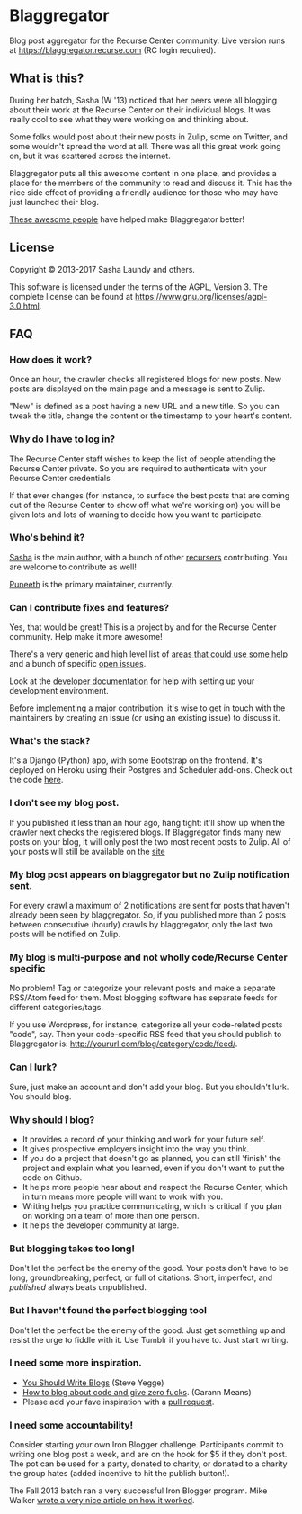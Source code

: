 # Blaggregator

Blog post aggregator for the Recurse Center community.  Live version runs at
<https://blaggregator.recurse.com> (RC login required).

<div class="well">

<h2>What is this?</h2>

<p>During her batch, Sasha (W '13) noticed that her peers were all blogging about
their work at the Recurse Center on their individual blogs. It was really cool
to see what they were working on and thinking about.</p>

<p>Some folks would post about their new posts in Zulip, some on Twitter, and some
wouldn't spread the word at all. There was all this great work going on, but it
was scattered across the internet.</p>

<p>Blaggregator puts all this awesome content in one place, and provides a place
for the members of the community to read and discuss it.  This has the nice
side effect of providing a friendly audience for those who may have just
launched their blog.</p>

</div>

[These awesome people](https://github.com/recursecenter/blaggregator/graphs/contributors) have
helped make Blaggregator better!

## License

Copyright © 2013-2017 Sasha Laundy and others.

This software is licensed under the terms of the AGPL, Version 3. The complete
license can be found at https://www.gnu.org/licenses/agpl-3.0.html.

## FAQ

### How does it work?

Once an hour, the crawler checks all registered blogs for new posts. New posts
are displayed on the main page and a message is sent to Zulip.

"New" is defined as a post having a new URL and a new title.  So you can tweak
the title, change the content or the timestamp to your heart's content.

### Why do I have to log in?

The Recurse Center staff wishes to keep the list of people attending the
Recurse Center private. So you are required to authenticate with your Recurse
Center credentials

If that ever changes (for instance, to surface the best posts that are coming
out of the Recurse Center to show off what we're working on) you will be given
lots and lots of warning to decide how you want to participate.

### Who's behind it?

[Sasha](https://github.com/sursh) is the main author, with a bunch of
other
[recursers](https://github.com/recursecenter/blaggregator/graphs/contributors)
contributing.  You are welcome to contribute as well!

[Puneeth](https://github.com/punchagan) is the primary maintainer, currently.

### Can I contribute fixes and features?

Yes, that would be great! This is a project by and for the Recurse Center
community. Help make it more awesome!

There's a very generic and high level list
of
[areas that could use some help](https://github.com/recursecenter/blaggregator/blob/master/.github/CONTRIBUTING.md) and
a bunch of specific
[open issues](https://github.com/recursecenter/blaggregator/issues).

Look at
the
[developer documentation](https://github.com/recursecenter/blaggregator/blob/master/docs/development.md) for
help with setting up your development environment.

Before implementing a major contribution, it's wise to get in touch with the
maintainers by creating an issue (or using an existing issue) to discuss it.

### What's the stack?

It's a Django (Python) app, with some Bootstrap on the frontend.  It's deployed
on Heroku using their Postgres and Scheduler add-ons. Check out the
code [here](https://github.com/recursecenter/blaggregator).

### I don't see my blog post.

If you published it less than an hour ago, hang tight: it'll show up when the
crawler next checks the registered blogs. If Blaggregator finds many new posts
on your blog, it will only post the two most recent posts to Zulip. All of your
posts will still be available on the [site](https://blaggregator.recurse.com)

### My blog post appears on blaggregator but no Zulip notification sent.

For every crawl a maximum of 2 notifications are sent for posts that haven't
already been seen by blaggregator. So, if you published more than 2 posts
between consecutive (hourly) crawls by blaggregator, only the last two posts
will be notified on Zulip.

### My blog is multi-purpose and not wholly code/Recurse Center specific

No problem! Tag or categorize your relevant posts and make a separate RSS/Atom
feed for them.  Most blogging software has separate feeds for different
categories/tags.

If you use Wordpress, for instance, categorize all your code-related posts
"code", say. Then your code-specific RSS feed that you should publish to
Blaggregator is: http://yoururl.com/blog/category/code/feed/.

### Can I lurk?

Sure, just make an account and don't add your blog. But you shouldn't lurk. You
should blog.

### Why should I blog?

- It provides a record of your thinking and work for your future self.
- It gives prospective employers insight into the way you think.
- If you do a project that doesn't go as planned, you can still 'finish' the
  project and explain what you learned, even if you don't want to put the code
  on Github.
- It helps more people hear about and respect the Recurse Center, which in turn
  means more people will want to work with you.
- Writing helps you practice communicating, which is critical if you plan on
  working on a team of more than one person.
- It helps the developer community at large.

### But blogging takes too long!

Don't let the perfect be the enemy of the good. Your posts don't have to be
long, groundbreaking, perfect, or full of citations. Short, imperfect, and
*published* always beats unpublished.

### But I haven't found the perfect blogging tool

Don't let the perfect be the enemy of the good. Just get something up and
resist the urge to fiddle with it. Use Tumblr if you have to. Just start
writing.

### I need some more inspiration.

-   [You Should Write
    Blogs](https://sites.google.com/site/steveyegge2/you-should-write-blogs)
    (Steve Yegge)
-   [How to blog about code and give zero
    fucks](http://www.garann.com/dev/2013/how-to-blog-about-code-and-give-zero-fucks/).
    (Garann Means)
-   Please add your fave inspiration with a [pull
    request](https://github.com/recursecenter/blaggregator/pulls).

### I need some accountability!

Consider starting your own Iron Blogger challenge. Participants commit to
writing one blog post a week, and are on the hook for $5 if they don't
post. The pot can be used for a party, donated to charity, or donated to a
charity the group hates (added incentive to hit the publish button!).

The Fall 2013 batch ran a very successful Iron Blogger program. Mike
Walker
[wrote a very nice article on how it worked](http://blog.lazerwalker.com/2013/12/24/one-post-a-week-running-an-iron-blogger-challenge).

